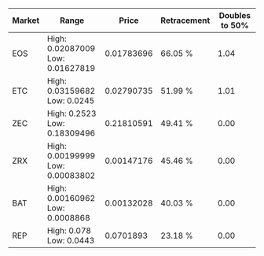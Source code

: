 | Market | Range | Price| Retracement | Doubles to 50% |
| --- | --- | --- | --- | --- |
| EOS | High: 0.02087009<br />Low: 0.01627819 | 0.01783696 | 66.05 % | 1.04 |
| ETC | High: 0.03159682<br />Low: 0.0245 | 0.02790735 | 51.99 % | 1.01 |
| ZEC | High: 0.2523<br />Low: 0.18309496 | 0.21810591 | 49.41 % | 0.00 |
| ZRX | High: 0.00199999<br />Low: 0.00083802 | 0.00147176 | 45.46 % | 0.00 |
| BAT | High: 0.00160962<br />Low: 0.0008868 | 0.00132028 | 40.03 % | 0.00 |
| REP | High: 0.078<br />Low: 0.0443 | 0.0701893 | 23.18 % | 0.00 |

